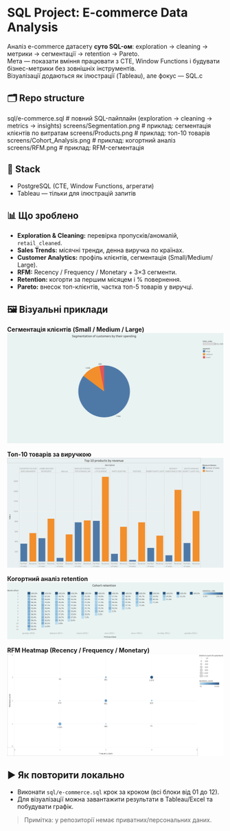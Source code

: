 # SQL Project: E-commerce Data Analysis

Аналіз e-commerce датасету **суто SQL-ом**: exploration → cleaning → метрики → сегментації → retention → Pareto.  
Мета — показати вміння працювати з CTE, Window Functions і будувати бізнес-метрики без зовнішніх інструментів.  
Візуалізації додаються як ілюстрації (Tableau), але фокус — SQL.c

## 🗂️ Repo structure
sql/e-commerce.sql             # повний SQL-пайплайн (exploration → cleaning → metrics → insights)
screens/Segmentation.png       # приклад: сегментація клієнтів по витратам
screens/Products.png           # приклад: топ-10 товарів
screens/Cohort_Analysis.png    # приклад: когортний аналіз
screens/RFM.png                # приклад: RFM-сегментація


## 🔧 Stack
- PostgreSQL (CTE, Window Functions, агрегати)
- Tableau — тільки для ілюстрацій запитів

## 📊 Що зроблено
- **Exploration & Cleaning:** перевірка пропусків/аномалій, `retail_cleaned`.
- **Sales Trends:** місячні тренди, денна виручка по країнах.
- **Customer Analytics:** профіль клієнтів, сегментація (Small/Medium/ Large).
- **RFM:** Recency / Frequency / Monetary + 3×3 сегменти.
- **Retention:** когорти за першим місяцем і % повернення.
- **Pareto:** внесок топ-клієнтів, частка топ-5 товарів у виручці.

## 🖼️ Візуальні приклади

**Сегментація клієнтів (Small / Medium / Large)**
[![Customer Analytics](screens/Segmentation.png)](screens/Segmentation.png?raw=1)

**Топ-10 товарів за виручкою**
[![Top Products](screens/Products.png)](screens/Products.png?raw=1)

**Когортний аналіз retention**
[![Cohort Analysis](screens/Cohort_Analysis.png)](screens/Cohort_Analysis.png?raw=1)

**RFM Heatmap (Recency / Frequency / Monetary)**
[![RFM Heatmap](screens/RFM.png)](screens/RFM.png?raw=1)

## ▶️ Як повторити локально
- Виконати `sql/e-commerce.sql` крок за кроком (всі блоки від 01 до 12).
- Для візуалізації можна завантажити результати в Tableau/Excel та побудувати графік.

> Примітка: у репозиторії немає приватних/персональних даних.
